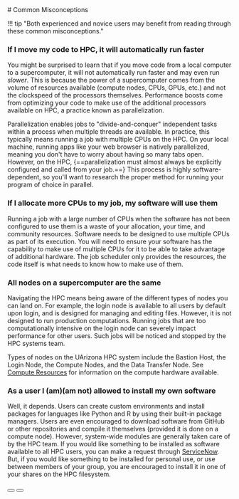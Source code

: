<link rel="stylesheet" href="../../assets/stylesheets/buttons.css">
# Common Misconceptions

!!! tip "Both experienced and novice users may benefit from reading through these common misconceptions."

### **If I move my code to HPC, it will automatically run faster**

You might be surprised to learn that if you move code from a local computer to a supercomputer, it will not automatically run faster and may even run *slower*. This is because the power of a supercomputer comes from the volume of resources available (compute nodes, CPUs, GPUs, etc.) and not the clockspeed of the processors themselves. Performance boosts come from optimizing your code to make use of the additional processors available on HPC, a practice known as parallelization.

Parallelization enables jobs to "divide-and-conquer" independent tasks within a process when multiple threads are available. In practice, this typically means running a job with multiple CPUs on the HPC. On your local machine, running apps like your web browser is natively parallelized, meaning you don't have to worry about having so many tabs open. However, on the HPC, {==parallelization must almost always be explicitly configured and called from your job.==} This process is highly software-dependent, so you'll want to research the proper method for running your program of choice in parallel. 


### **If I allocate more CPUs to my job, my software will use them**

Running a job with a large number of CPUs when the software has not been configured to use them is a waste of your allocation, your time, and community resources. Software needs to be designed to use multiple CPUs as part of its execution. You will need to ensure your software has the capability to make use of multiple CPUs for it to be able to take advantage of additional hardware. The job scheduler only provides the resources, the code itself is what needs to know how to make use of them.

### **All nodes on a supercomputer are the same**

Navigating the HPC means being aware of the different types of nodes you can land on. For example, the login node is available to all users by default upon login, and is designed for managing and editing files. However, it is not designed to run production computations. Running jobs that are too computationally intensive on the login node can severely impact performance for other users. Such jobs will be noticed and stopped by the HPC systems team.

Types of nodes on the UArizona HPC system include the Bastion Host, the Login Node, the Compute Nodes, and the Data Transfer Node. See [Compute Resources](../../resources/compute_resources/) for information on the compute hardware available.


### **As a user I (am)(am not) allowed to install my own software**

Well, it depends. Users can create custom environments and install packages for languages like Python and R by using their built-in package managers. Users are even encouraged to download software from GitHub or other repositories and compile it themselves (provided it is done on a compute node). However, system-wide modules are generally taken care of by the HPC team. If you would like something to be installed as software available to all HPC users, you can make a request through [ServiceNow](https://uarizona.service-now.com/sp?id=sc_cat_item&sys_id=2983102adbd23c109627d90d689619c6&sysparm_category=84d3d1acdbc8f4109627d90d6896191f). But, if you would like something to be installed for personal use, or use between members of your group, you are encouraged to install it in one of your shares on the HPC filesystem. 

<html>
<div class="button-container">
    <a href="/quick_start/what_is_hpc/"><button class="left-button"></button></a>
    <a href="/quick_start/logging_in/"><button class="right-button"></button></a>
</div>
</html>
